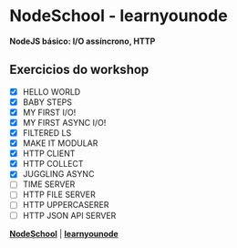 # NodeSchool - learnyounode
**NodeJS básico: I/O assíncrono, HTTP**

## Exercicios do workshop

- [X] HELLO WORLD
- [X] BABY STEPS
- [X] MY FIRST I/O!
- [X] MY FIRST ASYNC I/O!
- [X] FILTERED LS
- [X] MAKE IT MODULAR
- [X] HTTP CLIENT
- [X] HTTP COLLECT
- [X] JUGGLING ASYNC 
- [ ] TIME SERVER
- [ ] HTTP FILE SERVER
- [ ] HTTP UPPERCASERER
- [ ] HTTP JSON API SERVER

**[NodeSchool](https://nodeschool.io/)** |
**[learnyounode](https://github.com/workshopper/learnyounode)**
